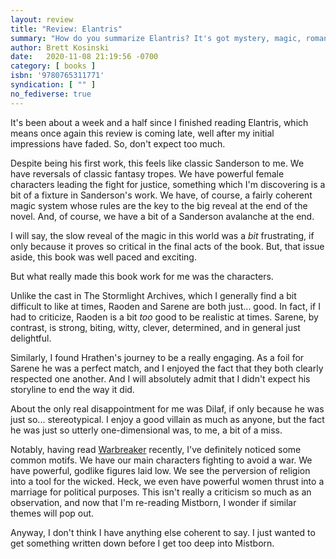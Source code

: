 ```yaml
---
layout: review
title: "Review: Elantris"
summary: "How do you summarize Elantris? It's got mystery, magic, romance, action, political intrigue... and it all works while avoiding falling into classic fantasy tropes and cliches."
author: Brett Kosinski
date:   2020-11-08 21:19:56 -0700
category: [ books ]
isbn: '9780765311771'
syndication: [ "" ]
no_fediverse: true
---
```


It's been about a week and a half since I finished reading Elantris, which means once again this review is coming late, well after my initial impressions have faded.  So, don't expect too much.

Despite being his first work, this feels like classic Sanderson to me.  We have reversals of classic fantasy tropes.  We have powerful female characters leading the fight for justice, something which I'm discovering is a bit of a fixture in Sanderson's work.  We have, of course, a fairly coherent magic system whose rules are the key to the big reveal at the end of the novel.  And, of course, we have a bit of a Sanderson avalanche at the end.

I will say, the slow reveal of the magic in this world was a *bit* frustrating, if only because it proves so critical in the final acts of the book.  But, that issue aside, this book was well paced and exciting.

<!-- more -->

But what really made this book work for me was the characters.

Unlike the cast in The Stormlight Archives, which I generally find a bit difficult to like at times, Raoden and Sarene are both just... good.  In fact, if I had to criticize, Raoden is a bit *too* good to be realistic at times.  Sarene, by contrast, is strong, biting, witty, clever, determined, and in general just delightful.

Similarly, I found Hrathen's journey to be a really engaging.  As a foil for Sarene he was a perfect match, and I enjoyed the fact that they both clearly respected one another.  And I will absolutely admit that I didn't expect his storyline to end the way it did.

About the only real disappointment for me was Dilaf, if only because he was just so... stereotypical.  I enjoy a good villain as much as anyone, but the fact he was just so utterly one-dimensional was, to me, a bit of a miss.

Notably, having read [Warbreaker](./2020-10-12-review-warbreaker.md) recently, I've definitely noticed some common motifs.  We have our main characters fighting to avoid a war.  We have powerful, godlike figures laid low.  We see the perversion of religion into a tool for the wicked.  Heck, we even have powerful women thrust into a marriage for political purposes.  This isn't really a criticism so much as an observation, and now that I'm re-reading Mistborn, I wonder if similar themes will pop out.

Anyway, I don't think I have anything else coherent to say.  I just wanted to get something written down before I get too deep into Mistborn.
